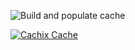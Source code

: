 ![Build and populate cache](https://github.com/Ruixi-rebirth/nur-packages/workflows/Build%20and%20populate%20cache/badge.svg)

[![Cachix Cache](https://img.shields.io/badge/cachix-Ruixi_rebirth-blue.svg)](https://ruixi-rebirth.cachix.org)
